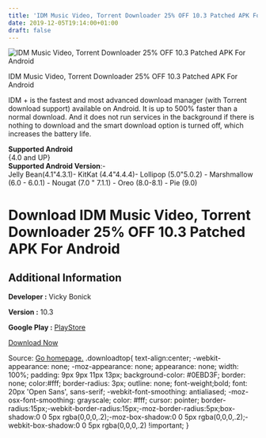 ```yaml
---
title: 'IDM Music Video, Torrent Downloader 25% OFF 10.3 Patched APK For Android'
date: 2019-12-05T19:14:00+01:00
draft: false
---
```


![IDM Music Video, Torrent Downloader 25% OFF 10.3 Patched APK For Android](https://i0.wp.com/apkhome.net/wp-content/uploads/2019/12/IDM-Music-Video-Torrent-Downloader-25-OFF-10.3-Patched.png "IDM Music Video, Torrent Downloader 25% OFF 10.3 Patched APK For Android")

  

IDM Music Video, Torrent Downloader 25% OFF 10.3 Patched APK For Android

IDM + is the fastest and most advanced download manager (with Torrent download support) available on Android. It is up to 500% faster than a normal download. And it does not run services in the background if there is nothing to download and the smart download option is turned off, which increases the battery life.

**Supported Android**  
{4.0 and UP}  
**Supported Android Version**:-  
Jelly Bean(4.1"4.3.1)- KitKat (4.4"4.4.4)- Lollipop (5.0"5.0.2) - Marshmallow (6.0 - 6.0.1) - Nougat (7.0 " 7.1.1) - Oreo (8.0-8.1) - Pie (9.0)

Download IDM Music Video, Torrent Downloader 25% OFF 10.3 Patched APK For Android
=================================================================================

Additional Information
----------------------

**Developer :** Vicky Bonick

**Version :** 10.3

**Google Play :** [PlayStore](https://play.google.com/store/apps/details?id=idm.internet.download.manager.plus)

  

[Download Now](https://store4app.co/post/idm-music-video-torrent-downloader-25-off-10-3-patched-apk-for-android_1575537617)

  
Source: [Go homepage.](https://store4app.co/post/idm-music-video-torrent-downloader-25-off-10-3-patched-apk-for-android_1575537617) .downloadtop{ text-align:center; -webkit-appearance: none; -moz-appearance: none; appearance: none; width: 100%; padding: 9px 9px 11px 13px; background-color: #0EBD3F; border: none; color:#fff; border-radius: 3px; outline: none; font-weight;bold; font: 20px 'Open Sans', sans-serif; -webkit-font-smoothing: antialiased; -moz-osx-font-smoothing: grayscale; color: #fff; cursor: pointer; border-radius:15px;-webkit-border-radius:15px;-moz-border-radius:5px;box-shadow:0 0 5px rgba(0,0,0,.2);-moz-box-shadow:0 0 5px rgba(0,0,0,.2);-webkit-box-shadow:0 0 5px rgba(0,0,0,.2) !important; }
